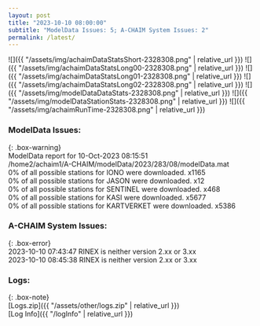 ```yaml
---
layout: post
title: "2023-10-10 08:00:00"
subtitle: "ModelData Issues: 5; A-CHAIM System Issues: 2"
permalink: /latest/
---
```


![]({{ "/assets/img/achaimDataStatsShort-2328308.png" | relative_url }})
![]({{ "/assets/img/achaimDataStatsLong00-2328308.png" | relative_url }})
![]({{ "/assets/img/achaimDataStatsLong01-2328308.png" | relative_url }})
![]({{ "/assets/img/achaimDataStatsLong02-2328308.png" | relative_url }})
![]({{ "/assets/img/modelDataDataStats-2328308.png" | relative_url }})
![]({{ "/assets/img/modelDataStationStats-2328308.png" | relative_url }})
![]({{ "/assets/img/achaimRunTime-2328308.png" | relative_url }})


### ModelData Issues:  
  
{: .box-warning}  
 ModelData report for 10-Oct-2023 08:15:51   
 /home2/achaim1/A-CHAIM/modelData/2023/283/08/modelData.mat   
 0% of all possible stations for IONO were downloaded. x1165   
 0% of all possible stations for JASON were downloaded. x12   
 0% of all possible stations for SENTINEL were downloaded. x468   
 0% of all possible stations for KASI were downloaded. x5677   
 0% of all possible stations for KARTVERKET were downloaded. x5386   
  
### A-CHAIM System Issues:  
  
{: .box-error}  
2023-10-10 07:43:47 RINEX is neither version 2.xx or 3.xx  
2023-10-10 08:45:38 RINEX is neither version 2.xx or 3.xx  

### Logs:  
  
{: .box-note}  
[Logs.zip]({{ "/assets/other/logs.zip" | relative_url }})  
[Log Info]({{ "/logInfo" | relative_url }})  

